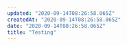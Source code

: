 ```yaml
---
updated: "2020-09-14T08:26:58.065Z"
createdAt: "2020-09-14T08:26:58.065Z"
date: "2020-09-14T08:26:58.065Z"
title: "Testing"
---
```

